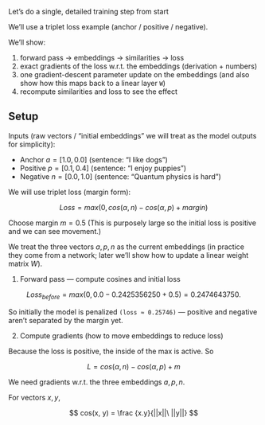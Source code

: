 Let’s do a single, detailed training step from start

We’ll use a triplet loss example (anchor / positive / negative).

We’ll show:

1.  forward pass → embeddings → similarities → loss
2.  exact gradients of the loss w.r.t. the embeddings (derivation + numbers)
3.  one gradient-descent parameter update on the embeddings (and also show how this maps back to a linear layer `W`)
4.  recompute similarities and loss to see the effect

## Setup

Inputs (raw vectors / “initial embeddings” we will treat as the model outputs for simplicity):

- Anchor $a = [1.0,0.0]$ (sentence: “I like dogs”)
- Positive $p = [0.1,0.4]$ (sentence: “I enjoy puppies”)
- Negative $n = [0.0, 1.0]$ (sentence: “Quantum physics is hard”)

We will use triplet loss (margin form):

$$
    Loss = max(0, cos(\alpha,n) - cos(\alpha, p) + margin)
$$

Choose margin $m = 0.5$ (This is purposely large so the initial loss is positive and we can see movement.)

We treat the three vectors $a, p, n$ as the current embeddings (in practice they come from a network; later we’ll show how to update a linear weight matrix $W$).

1. Forward pass — compute cosines and initial loss

$$
    Loss_{before} = max(0, 0.0 - 0.2425356250 + 0.5) = 0.2474643750.
$$

So initially the model is penalized `(loss ≈ 0.25746)` — positive and negative aren’t separated by the margin yet.

2. Compute gradients (how to move embeddings to reduce loss)

Because the loss is positive, the inside of the max is active. So

$$
    L = cos(\alpha, n) - cos(\alpha, p) + m
$$

We need gradients w.r.t. the three embeddings $a, p, n$.

For vectors $x,y$,

$$
    cos(x, y) = \frac {x.y}{||x||\ ||y||}
$$

<!-- TODO: learn differentiation first -->
